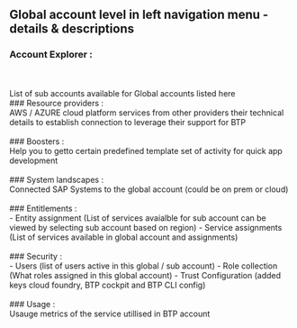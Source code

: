 ## Global account level in left navigation menu - details & descriptions 

### Account Explorer : 
</br>
</br>
List of sub accounts available for Global accounts listed here 
</br>
### Resource providers : 
</br>
AWS / AZURE cloud platform services from other providers their technical details to establish connection to leverage their support for BTP
</br>
</br>
### Boosters : 
</br>
Help you to getto certain predefined template set of activity for quick app development
</br>
</br>
### System landscapes :
</br>
Connected SAP Systems to the global account (could be on prem or cloud) 
</br>
</br>
### Entitlements : 
</br>
- Entity assignment (List of services avaialble for sub account can be viewed by selecting sub account based on region)
- Service assignments (List of services available in global account and assignments)
</br>
</br>
### Security : 
</br>
- Users (list of users active in this global / sub account)
- Role collection (What roles assigned in this global account)
- Trust Configuration (added keys cloud foundry, BTP cockpit and BTP CLI config)
</br>
</br>
### Usage : 
</br>
Usauge metrics of the service utillised in BTP account 
</br>
</br>